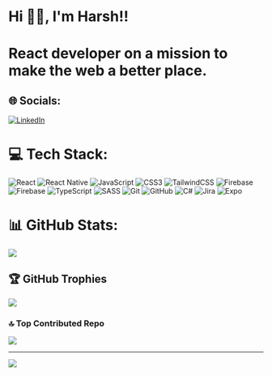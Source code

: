 # Hi 👋🏼, I'm Harsh!!

# React developer on a mission to make the web a better place.

## 🌐 Socials:
[![LinkedIn](https://img.shields.io/badge/LinkedIn-%230077B5.svg?logo=linkedin&logoColor=white)](https://linkedin.com/in/https://www.linkedin.com/in/harsh-gupta-b349611ba/) 

# 💻 Tech Stack:
![React](https://img.shields.io/badge/react-%2320232a.svg?style=flat&logo=react&logoColor=%2361DAFB) ![React Native](https://img.shields.io/badge/react_native-%2320232a.svg?style=flat&logo=react&logoColor=%2361DAFB) ![JavaScript](https://img.shields.io/badge/javascript-%23323330.svg?style=flat&logo=javascript&logoColor=%23F7DF1E) ![CSS3](https://img.shields.io/badge/css3-%231572B6.svg?style=flat&logo=css3&logoColor=white) ![TailwindCSS](https://img.shields.io/badge/tailwindcss-%2338B2AC.svg?style=flat&logo=tailwind-css&logoColor=white) ![Firebase](https://img.shields.io/badge/firebase-a08021?style=flat&logo=firebase&logoColor=ffcd34) ![Firebase](https://img.shields.io/badge/firebase-%23039BE5.svg?style=flat&logo=firebase) ![TypeScript](https://img.shields.io/badge/typescript-%23007ACC.svg?style=flat&logo=typescript&logoColor=white) ![SASS](https://img.shields.io/badge/SASS-hotpink.svg?style=flat&logo=SASS&logoColor=white) ![Git](https://img.shields.io/badge/git-%23F05033.svg?style=flat&logo=git&logoColor=white) ![GitHub](https://img.shields.io/badge/github-%23121011.svg?style=flat&logo=github&logoColor=white) ![C#](https://img.shields.io/badge/c%23-%23239120.svg?style=flat&logo=csharp&logoColor=white) ![Jira](https://img.shields.io/badge/jira-%230A0FFF.svg?style=flat&logo=jira&logoColor=white) ![Expo](https://img.shields.io/badge/expo-1C1E24?style=flat&logo=expo&logoColor=#D04A37)
# 📊 GitHub Stats:
![](https://github-readme-streak-stats.herokuapp.com/?user=Hartz-byte&theme=dark&hide_border=false)<br/>

## 🏆 GitHub Trophies
![](https://github-profile-trophy.vercel.app/?username=Hartz-byte&theme=radical&no-frame=false&no-bg=false&margin-w=4)

### 🔝 Top Contributed Repo
![](https://github-contributor-stats.vercel.app/api?username=Hartz-byte&limit=5&theme=gruvbox&combine_all_yearly_contributions=true)

---
[![](https://visitcount.itsvg.in/api?id=Hartz-byte&icon=0&color=0)](https://visitcount.itsvg.in)
